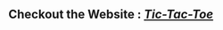 ## Checkout the Website : <strong><em>[Tic-Tac-Toe](https://asa2468.github.io/Tic-Tac-Toe/)</em></strong>
